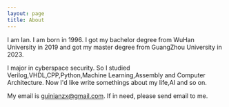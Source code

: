 ```yaml
---
layout: page
title: About
---
```


I am Ian. I am born in 1996. I got my bachelor degree from WuHan University in 2019 and got my master degree from GuangZhou University in 2023. 

I major in cyberspace security. So I studied Verilog,VHDL,CPP,Python,Machine Learning,Assembly and Computer Architecture. Now I'd like write somethings about my life,AI and so on.

My email is guinianzx@gmail.com. If in need, please send email to me.
